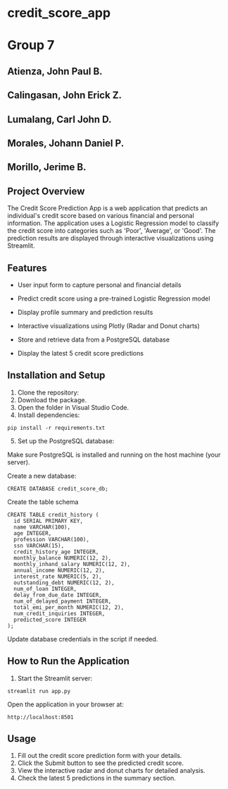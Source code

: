 # credit_score_app
# Group 7

## Atienza, John Paul B.
## Calingasan, John Erick Z.
## Lumalang, Carl John D.
## Morales, Johann Daniel P.
## Morillo, Jerime B.

## Project Overview

The Credit Score Prediction App is a web application that predicts an individual's credit score based on various financial and personal information. The application uses a Logistic Regression model to classify the credit score into categories such as 'Poor', 'Average', or 'Good'. The prediction results are displayed through interactive visualizations using Streamlit.

## Features

* User input form to capture personal and financial details

* Predict credit score using a pre-trained Logistic Regression model

* Display profile summary and prediction results

* Interactive visualizations using Plotly (Radar and Donut charts)

* Store and retrieve data from a PostgreSQL database

* Display the latest 5 credit score predictions

## Installation and Setup

1. Clone the repository:
2. Download the package.
3. Open the folder in Visual Studio Code.
4. Install dependencies:
```
pip install -r requirements.txt
```
5. Set up the PostgreSQL database:

  Make sure PostgreSQL is installed and running on the host machine (your server).

  Create a new database:
  ```
  CREATE DATABASE credit_score_db;
  ```

  Create the table schema
  ```
  CREATE TABLE credit_history (
    id SERIAL PRIMARY KEY,
    name VARCHAR(100),
    age INTEGER,
    profession VARCHAR(100),
    ssn VARCHAR(15),
    credit_history_age INTEGER,
    monthly_balance NUMERIC(12, 2),
    monthly_inhand_salary NUMERIC(12, 2),
    annual_income NUMERIC(12, 2),
    interest_rate NUMERIC(5, 2),
    outstanding_debt NUMERIC(12, 2),
    num_of_loan INTEGER,
    delay_from_due_date INTEGER,
    num_of_delayed_payment INTEGER,
    total_emi_per_month NUMERIC(12, 2),
    num_credit_inquiries INTEGER,
    predicted_score INTEGER
);
  ```

  Update database credentials in the script if needed.

## How to Run the Application

1. Start the Streamlit server:
```
streamlit run app.py
```
Open the application in your browser at:
```
http://localhost:8501
```

## Usage

1. Fill out the credit score prediction form with your details.
2. Click the Submit button to see the predicted credit score.
3. View the interactive radar and donut charts for detailed analysis.
4. Check the latest 5 predictions in the summary section.

